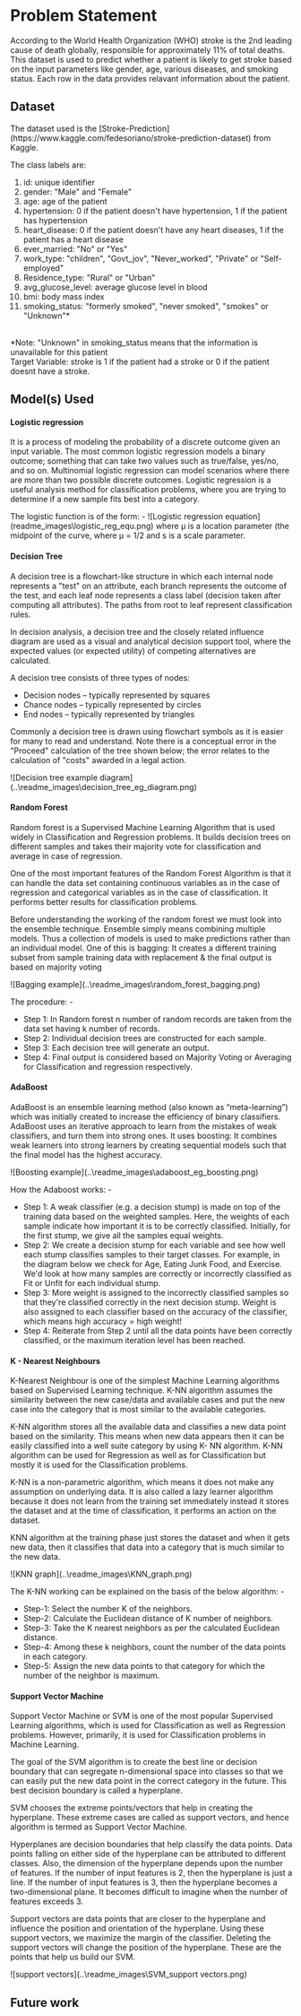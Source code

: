 # Problem Statement
<p>According to the World Health Organization (WHO) stroke is the 2nd leading cause of death globally, responsible for approximately 11% of total deaths. This dataset is used to predict whether a patient is likely to get stroke based on the input parameters like gender, age, various diseases, and smoking status. Each row in the data provides relavant information about the patient.</p>

## Dataset
<p>The dataset used is the [Stroke-Prediction](https://www.kaggle.com/fedesoriano/stroke-prediction-dataset) from Kaggle.</p>
<p>The class labels are:
<ol>
<li> id: unique identifier</li>
<li> gender: "Male" and "Female"</li>
<li> age: age of the patient</li>
<li> hypertension: 0 if the patient doesn't have hypertension, 1 if the patient has hypertension</li>
<li> heart_disease: 0 if the patient doesn't have any heart diseases, 1 if the patient has a heart disease</li>
<li> ever_married: "No" or "Yes"</li>
<li> work_type: "children", "Govt_jov", "Never_worked", "Private" or "Self-employed"</li>
<li> Residence_type: "Rural" or "Urban"</li>
<li> avg_glucose_level: average glucose level in blood</li>
<li> bmi: body mass index</li>
<li> smoking_status: "formerly smoked", "never smoked", "smokes" or "Unknown"*</li>
</ol>
<br> *Note: "Unknown" in smoking_status means that the information is unavailable for this patient <br>
Target Variable: stroke is 1 if the patient had a stroke or 0 if the patient doesnt have a stroke.</p>

## Model(s) Used
#### Logistic regression 
<p>It is a process of modeling the probability of a discrete outcome given an input variable. The most common logistic regression models a binary outcome; something that can take two values such as true/false, yes/no, and so on. Multinomial logistic regression can model scenarios where there are more than two possible discrete outcomes. Logistic regression is a useful analysis method for classification problems, where you are trying to determine if a new sample fits best into a category. </p>
<p>The logistic function is of the form: - 
![Logistic regression equation](readme_images\logistic_reg_equ.png)
where μ is a location parameter (the midpoint of the curve, where μ = 1/2 and s is a scale parameter.</p>

#### Decision Tree
<p>A decision tree is a flowchart-like structure in which each internal node represents a "test" on an attribute, each branch represents the outcome of the test, and each leaf node represents a class label (decision taken after computing all attributes). The paths from root to leaf represent classification rules.</p>
<p>In decision analysis, a decision tree and the closely related influence diagram are used as a visual and analytical decision support tool, where the expected values (or expected utility) of competing alternatives are calculated.</p>
A decision tree consists of three types of nodes:
<ul>
	<li>Decision nodes – typically represented by squares</li>
	<li>Chance nodes – typically represented by circles</li>
	<li>End nodes – typically represented by triangles</li>
</ul>
<p>Commonly a decision tree is drawn using flowchart symbols as it is easier for many to read and understand. Note there is a conceptual error in the "Proceed" calculation of the tree shown below; the error relates to the calculation of "costs" awarded in a legal action.</p>
![Decision tree example diagram](..\readme_images\decision_tree_eg_diagram.png)

#### Random Forest
<p>Random forest is a Supervised Machine Learning Algorithm that is used widely in Classification and Regression problems. It builds decision trees on different samples and takes their majority vote for classification and average in case of regression.</p>
<p>One of the most important features of the Random Forest Algorithm is that it can handle the data set containing continuous variables as in the case of regression and categorical variables as in the case of classification. It performs better results for classification problems.</p>
<p>Before understanding the working of the random forest we must look into the ensemble technique. Ensemble simply means combining multiple models. Thus a collection of models is used to make predictions rather than an individual model. One of this is bagging: It creates a different training subset from sample training data with replacement & the final output is based on majority voting</p>
![Bagging example](..\readme_images\random_forest_bagging.png)
<p>The procedure: -
<ul>
	<li>Step 1: In Random forest n number of random records are taken from the data set having k number of records.</li>
	<li>Step 2: Individual decision trees are constructed for each sample.</li>
	<li>Step 3: Each decision tree will generate an output.</li>
	<li>Step 4: Final output is considered based on Majority Voting or Averaging for Classification and regression respectively.</li>
</ul>

#### AdaBoost
<p>AdaBoost is an ensemble learning method (also known as “meta-learning”) which was initially created to increase the efficiency of binary classifiers. AdaBoost uses an iterative approach to learn from the mistakes of weak classifiers, and turn them into strong ones. It uses boosting: It combines weak learners into strong learners by creating sequential models such that the final model has the highest accuracy.</p>
![Boosting example](..\readme_images\adaboost_eg_boosting.png)
<p>How the Adaboost works: -
<ul>
	<li>Step 1: A weak classifier (e.g. a decision stump) is made on top of the training data based on the weighted samples. Here, the weights of each sample indicate how important it is to be correctly classified. Initially, for the first stump, we give all the samples equal weights.</li>
	<li>Step 2: We create a decision stump for each variable and see how well each stump classifies samples to their target classes. For example, in the diagram below we check for Age, Eating Junk Food, and Exercise. We'd look at how many samples are correctly or incorrectly classified as Fit or Unfit for each individual stump.</li>
	<li>Step 3: More weight is assigned to the incorrectly classified samples so that they're classified correctly in the next decision stump. Weight is also assigned to each classifier based on the accuracy of the classifier, which means high accuracy = high weight!</li>
	<li>Step 4: Reiterate from Step 2 until all the data points have been correctly classified, or the maximum iteration level has been reached.</li>
</ul>

#### K - Nearest Neighbours
<p>K-Nearest Neighbour is one of the simplest Machine Learning algorithms based on Supervised Learning technique.
K-NN algorithm assumes the similarity between the new case/data and available cases and put the new case into the category that is most similar to the available categories.</p>
<p>K-NN algorithm stores all the available data and classifies a new data point based on the similarity. This means when new data appears then it can be easily classified into a well suite category by using K- NN algorithm.
K-NN algorithm can be used for Regression as well as for Classification but mostly it is used for the Classification problems.</p>
<p>K-NN is a non-parametric algorithm, which means it does not make any assumption on underlying data.
It is also called a lazy learner algorithm because it does not learn from the training set immediately instead it stores the dataset and at the time of classification, it performs an action on the dataset.</p>
<p>KNN algorithm at the training phase just stores the dataset and when it gets new data, then it classifies that data into a category that is much similar to the new data.</p>
![KNN graph](..\readme_images\KNN_graph.png)
<p>The K-NN working can be explained on the basis of the below algorithm: -
<ul>
	<li>Step-1: Select the number K of the neighbors.</li>
	<li>Step-2: Calculate the Euclidean distance of K number of neighbors.</li>
	<li>Step-3: Take the K nearest neighbors as per the calculated Euclidean distance.</li>
	<li>Step-4: Among these k neighbors, count the number of the data points in each category.</li>
	<li>Step-5: Assign the new data points to that category for which the number of the neighbor is maximum.</li>
</ul></p>

#### Support Vector Machine
<p>Support Vector Machine or SVM is one of the most popular Supervised Learning algorithms, which is used for Classification as well as Regression problems. However, primarily, it is used for Classification problems in Machine Learning.</p>
<p>The goal of the SVM algorithm is to create the best line or decision boundary that can segregate n-dimensional space into classes so that we can easily put the new data point in the correct category in the future. This best decision boundary is called a hyperplane.</p>
<p>SVM chooses the extreme points/vectors that help in creating the hyperplane. These extreme cases are called as support vectors, and hence algorithm is termed as Support Vector Machine.</p>
<p>Hyperplanes are decision boundaries that help classify the data points. Data points falling on either side of the hyperplane can be attributed to different classes. Also, the dimension of the hyperplane depends upon the number of features. If the number of input features is 2, then the hyperplane is just a line. If the number of input features is 3, then the hyperplane becomes a two-dimensional plane. It becomes difficult to imagine when the number of features exceeds 3.</p>
<p>Support vectors are data points that are closer to the hyperplane and influence the position and orientation of the hyperplane. Using these support vectors, we maximize the margin of the classifier. Deleting the support vectors will change the position of the hyperplane. These are the points that help us build our SVM.</p>
![support vectors](..\readme_images\SVM_support vectors.png)

## Future work
